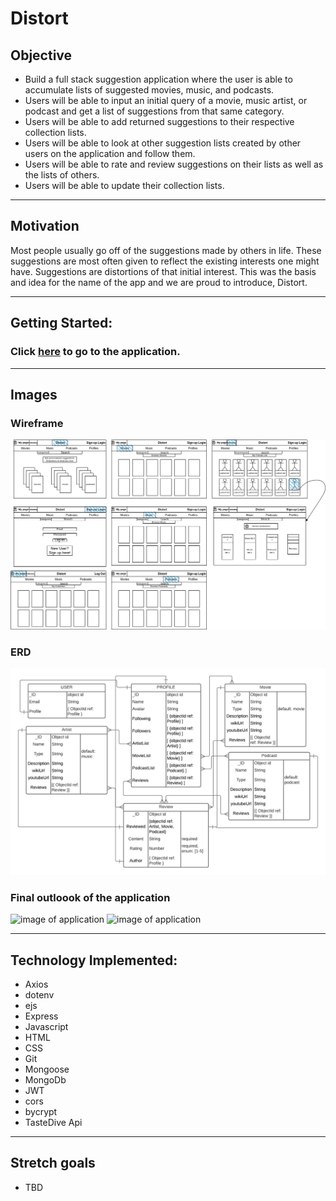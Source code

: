 # Distort

## Objective 
+ Build a full stack suggestion application where the user is able to accumulate lists of suggested movies, music, and podcasts.
+ Users will be able to input an initial query of a movie, music artist, or podcast and get a list of suggestions from that same category.
+ Users will be able to add returned suggestions to their respective collection lists.
+ Users will be able to look at other suggestion lists created by other users on the application and follow them. 
+ Users will be able to rate and review suggestions on their lists as well as the lists of others.
+ Users will be able to update their collection lists.

---

## Motivation
Most people usually go off of the suggestions made by others in life. These suggestions are most often given to reflect the existing interests one might have. Suggestions are distortions of that initial interest. This was the basis and idea for the name of the app and we are proud to introduce, Distort. 

---

## Getting Started: 
### Click [here]() to go to the application.
---

## Images

### Wireframe
![image of wireframe](public/distort-wireframe.png)

### ERD
![image of erd](public/Distort-ERD.png)

### Final outloook of the application
![image of application]()
![image of application]()

---

## Technology Implemented:
+ Axios
+ dotenv
+ ejs
+ Express
+ Javascript
+ HTML
+ CSS
+ Git
+ Mongoose
+ MongoDb
+ JWT
+ cors
+ bycrypt
+ TasteDive Api

---

## Stretch goals

+ TBD
